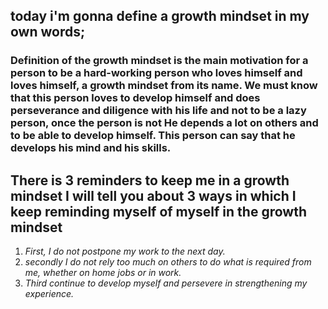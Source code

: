 ## **today i'm gonna define a growth mindset in my own words;**

### Definition of the growth mindset is the main motivation for a person to be a hard-working person who loves himself and loves himself, a growth mindset from its name. We must know that this person loves to develop himself and does perseverance and diligence with his life and not to be a lazy person, once the person is not He depends a lot on others and to be able to develop himself. This person can say that he develops his mind and his skills.

## **There is 3 reminders to keep me in a growth mindset I will tell you about 3 ways in which I keep reminding myself of myself in the growth mindset**

1. _First, I do not postpone my work to the next day._
2. _secondly I do not rely too much on others to do what is required from me, whether on home jobs or in work._
3. _Third continue to develop myself and persevere in strengthening my experience._
